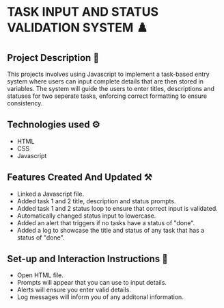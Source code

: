# TASK INPUT AND STATUS VALIDATION SYSTEM ♟️

## Project Description 📗
This projects involves using Javascript to implement a task-based entry system where users can input complete details that are then stored in variables. 
The system will guide the users to enter titles, descriptions and statuses for two seperate tasks, enforcing correct formatting to ensure consistency. 

## Technologies used ⚙️
- HTML 
- CSS
- Javascript

## Features Created And Updated ⚒️
- Linked a Javascript file.
- Added task 1 and 2 title, description and status prompts.
- Added task 1 and 2 status loop to ensure that correct input is validated.
- Automatically changed status input to lowercase.
- Added an alert that triggers if no tasks have a status of "done".
- Added a log to showcase the title and status of any task that has a status of "done".

## Set-up and Interaction Instructions 🚧
- Open HTML file.
- Prompts will appear that you can use to input details.
- Alerts will ensure you enter valid details. 
- Log messages will inform you of any additonal information.

##
